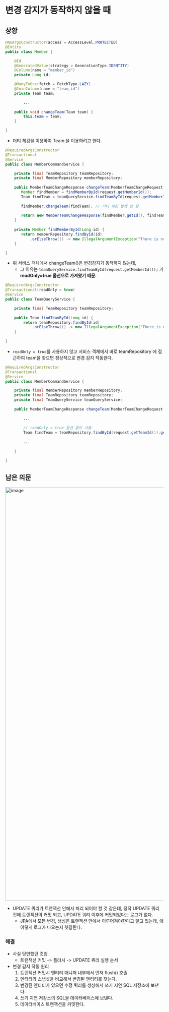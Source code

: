# 변경 감지가 동작하지 않을 때 

## 상황 

```java
@NoArgsConstructor(access = AccessLevel.PROTECTED)
@Entity
public class Member {

	@Id
	@GeneratedValue(strategy = GenerationType.IDENTITY)
	@Column(name = "member_id")
	private Long id;

	@ManyToOne(fetch = FetchType.LAZY)
	@JoinColumn(name = "team_id")
	private Team team;

        ...
	
	public void changeTeam(Team team) {
		this.team = team;
	}

}
```

- 더티 체킹을 이용하여 Team 을 이용하려고 한다. 

```java
@RequiredArgsConstructor
@Transactional
@Service
public class MemberCommandService {

    private final TeamRepository teamRepository;
    private final MemberRepository memberRepository;
        
    public MemberTeamChangeResponse changeTeam(MemberTeamChangeRequest request) {
       Member findMember = findMemberById(request.getMemberId());
       Team findTeam = teamQueryService.findTeamById(request.getMemberId()); 
    
       findMember.changeTeam(findTeam); // 더티 체킹 발생 안 함
    
       return new MemberTeamChangeResponse(findMember.getId(), findTeam.getId());
    }
    
    private Member findMemberById(Long id) {
       return memberRepository.findById(id)
           .orElseThrow(() -> new IllegalArgumentException("There is no member matching the given id."));
    }

}

```

- 위 서비스 객체에서 changeTeam()은 변경감지가 동작하지 않는데, 
  - 그 이유는 `teamQueryService.findTeamById(request.getMemberId());` 가 **readOnly=true 옵션으로 가져왔기 때문.**

```java
@RequiredArgsConstructor
@Transactional(readOnly = true)
@Service
public class TeamQueryService {

    private final TeamRepository teamRepository;
    
    public Team findTeamById(Long id) {
        return teamRepository.findById(id)
            .orElseThrow(() -> new IllegalArgumentException("There is no team matching the given id."));
    }
	
}
```

- `readOnly = true`를 사용하지 않고 서비스 객체에서 바로 teamRepository 에 접근하여 team을 찾으면 정상적으로 변경 감지 작동한다.

```java
@RequiredArgsConstructor
@Transactional
@Service
public class MemberCommandService {

    private final MemberRepository memberRepository;
    private final TeamRepository teamRepository;
    private final TeamQueryService teamQueryService;
    
    public MemberTeamChangeResponse changeTeam(MemberTeamChangeRequest request) {
		
        ...
      
        // readOnly = true 옵션 없이 사용.  
        Team findTeam = teamRepository.findById(request.getTeamId()).get();
		
        ...
        
    }

}

```

## 남은 의문

<img width="1312" alt="image" src="https://github.com/haero77/Today-I-Learned/assets/65555299/12b05ea2-2e14-486e-955e-cfc39ed4a376">

- UPDATE 쿼리가 트랜잭션 안에서 처리 되어야 할 것 같은데, 정작 UPDATE 쿼리 전에 트랜잭션이 커밋 되고, UPDATE 쿼리 이후에 커밋되었다는 로그가 없다. 
  - JPA에서 모든 변경, 생성은 트랜잭션 안에서 이루어져야한다고 알고 있는데, 왜 이렇게 로그가 나오는지 헷갈린다. 

### 해결

- 사실 당연했던 것임
  - 트랜잭션 커밋 -> 플러시 -> UPDATE 쿼리 실행 순서
- 변경 감지 작동 원리
  1. 트랜잭션 커밋시 엔티티 매니저 내부에서 먼저 flush() 호출
  2. 엔티티와 스냅샷을 비교해서 변경된 엔티티를 찾는다.
  3. 변경된 엔티티가 있으면 수정 쿼리를 생성해서 쓰기 지연 SQL 저장소에 보낸다.
  4. 쓰기 지연 저장소의 SQL을 데이터베이스에 보낸다. 
  5. 데이터베이스 트랜잭션을 커밋한다.